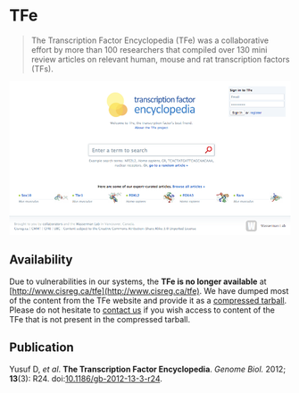 # TFe
> The Transcription Factor Encyclopedia (TFe) was a collaborative effort by more than 100 researchers that compiled over 130 mini review articles on relevant human, mouse and rat transcription factors (TFs).

<p align="center"><img src="https://github.com/wassermanlab/TFe/blob/master/TFe.png" /></p>

## Availability
Due to vulnerabilities in our systems, the **TFe is no longer available** at [http://www.cisreg.ca/tfe](http://www.cisreg.ca/tfe). We have dumped most of the content from the TFe website and provide it as a [compressed tarball](https://github.com/wassermanlab/TFe/blob/master/TFe.tgz). Please do not hesitate to [contact us](mailto:wyeth@cmmt.ubc.ca) if you wish access to content of the TFe that is not present in the compressed tarball.

## Publication
Yusuf D, *et al*. **The Transcription Factor Encyclopedia**. *Genome Biol.* 2012; **13**(3): R24. doi:[10.1186/gb-2012-13-3-r24](https://doi.org/10.1186/gb-2012-13-3-r24).
